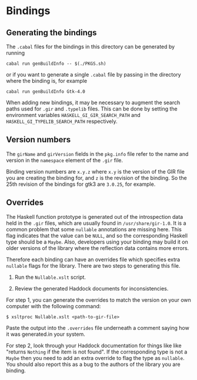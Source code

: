 # Bindings

## Generating the bindings

The `.cabal` files for the bindings in this directory can be generated
by running

```
cabal run genBuildInfo -- $(./PKGS.sh)
```

or if you want to generate a single `.cabal` file by passing in the directory
where the binding is, for example

```
cabal run genBuildInfo Gtk-4.0
```

When adding new bindings, it may be necessary to augment the search
paths used for `.gir` and `.typelib` files. This can be done by
setting the environment variables `HASKELL_GI_GIR_SEARCH_PATH` and
`HASKELL_GI_TYPELIB_SEARCH_PATH` respectively.

## Version numbers

The `girName` and `girVersion` fields in the `pkg.info` file refer to the name and version in the
`namespace` element of the `.gir` file.

Binding version numbers are `x.y.z` where `x.y` is the version of the GIR file you are creating
the binding for, and `z` is the revision of the binding. So the 25th revision of the bindings for
gtk3 are `3.0.25`, for example.

## Overrides

The Haskell function prototype is generated out of the introspection data held in the `.gir` files,
which are usually found in `/usr/share/gir-1.0`. It is a common problem that some `nullable`
annotations are missing here. This flag indicates that the value can be `NULL`, and so the
corresponding Haskell type should be a `Maybe`. Also, developers using your binding may build it on
older versions of the library where the  reflection data contains more errors.

Therefore each binding can have an overrides file which specifies extra `nullable` flags for the
library. There are two steps to generating this file.

1. Run the `Nullable.xslt` script.

2. Review the generated Haddock documents for inconsistencies.

For step 1, you can generate the overrides to match the version on your own computer with the
following command:

```
$ xsltproc Nullable.xslt <path-to-gir-file>
```

Paste the output into the `.overrides` file underneath a comment saying how it was generated.in your
system.

For step 2, look through your Haddock documentation for things like like "returns `Nothing` if the
item is not found". If the corresponding type is not a `Maybe` then you need to add an extra
override to flag the type as `nullable`. You should also report this as a bug to the authors of the
library you are binding.
